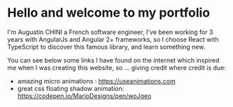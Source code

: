 # Hello and welcome to my portfolio
I'm Augustin CHINI a French software engineer, I've been working for 3 years with AngularJs and Angular 2+ frameworks, so I choose React with TypeScript to discover this famous library, and learn something new.

You can see below some links I have found on the internet which inspired me when I was creating this website, so ... giving credit where credit is due:
- amazing micro animations : https://useanimations.com
- great css floating shadow animation: https://codepen.io/MarioDesigns/pen/woJgeo